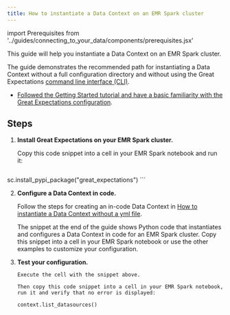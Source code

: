 ```yaml
---
title: How to instantiate a Data Context on an EMR Spark cluster
---
```

import Prerequisites from '../guides/connecting_to_your_data/components/prerequisites.jsx'

This guide will help you instantiate a Data Context on an EMR Spark cluster.


The guide demonstrates the recommended path for instantiating a Data Context without a full configuration directory and without using the Great Expectations [command line interface (CLI)](../guides/miscellaneous/how-to-use-the-great-expectations-cli.md).


<Prerequisites>

- [Followed the Getting Started tutorial and have a basic familiarity with the Great Expectations configuration](../tutorials/getting_started/intro.md).

</Prerequisites>

Steps
-----

1. **Install Great Expectations on your EMR Spark cluster.**

   Copy this code snippet into a cell in your EMR Spark notebook and run it:

    ```python
  sc.install_pypi_package("great_expectations")
    ```


2. **Configure a Data Context in code.**

    Follow the steps for creating an in-code Data Context in [How to instantiate a Data Context without a yml file](../guides/setup/configuring-data-contexts/how-to-instantiate-a-data-context-without-a-yml-file.md).

    The snippet at the end of the guide shows Python code that instantiates and configures a Data Context in code for an EMR Spark cluster. Copy this snippet into a cell in your EMR Spark notebook or use the other examples to customize your configuration.


3. **Test your configuration.**

       Execute the cell with the snippet above.

       Then copy this code snippet into a cell in your EMR Spark notebook, run it and verify that no error is displayed:

      ```python
      context.list_datasources()
      ```

